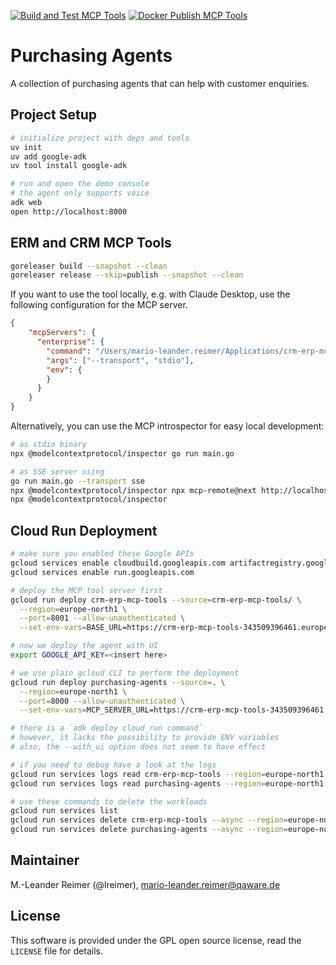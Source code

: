 [![Build and Test MCP Tools](https://github.com/lreimer/purchasing-agents/actions/workflows/build-mcp.yml/badge.svg)](https://github.com/lreimer/purchasing-agents/actions/workflows/build-mcp.yml)
[![Docker Publish MCP Tools](https://github.com/lreimer/purchasing-agents/actions/workflows/docker-publish-mcp.yml/badge.svg)](https://github.com/lreimer/purchasing-agents/actions/workflows/docker-publish-mcp.yml)

# Purchasing Agents

A collection of purchasing agents that can help with customer enquiries.

## Project Setup

```bash
# initialize project with deps and tools
uv init
uv add google-adk
uv tool install google-adk

# run and open the demo console
# the agent only supports voice
adk web
open http://localhost:8000
```

## ERM and CRM MCP Tools

```bash
goreleaser build --snapshot --clean
goreleaser release --skip=publish --snapshot --clean
```

If you want to use the tool locally, e.g. with Claude Desktop, use the following
configuration for the MCP server.

```json
{
    "mcpServers": {
      "enterprise": {
        "command": "/Users/mario-leander.reimer/Applications/crm-erp-mcp-tools",
        "args": ["--transport", "stdio"],
        "env": {
        }
      }
    }
}
```

Alternatively, you can use the MCP introspector for easy local development:
```bash
# as stdio binary
npx @modelcontextprotocol/inspector go run main.go

# as SSE server using 
go run main.go --transport sse
npx @modelcontextprotocol/inspector npx mcp-remote@next http://localhost:8001/sse
npx @modelcontextprotocol/inspector
```

## Cloud Run Deployment

```bash
# make sure you enabled these Google APIs
gcloud services enable cloudbuild.googleapis.com artifactregistry.googleapis.com
gcloud services enable run.googleapis.com

# deploy the MCP tool server first
gcloud run deploy crm-erp-mcp-tools --source=crm-erp-mcp-tools/ \
  --region=europe-north1 \
  --port=8001 --allow-unauthenticated \
  --set-env-vars=BASE_URL=https://crm-erp-mcp-tools-343509396461.europe-north1.run.app

# now we deploy the agent with UI
export GOOGLE_API_KEY=<insert here>

# we use plain gcloud CLI to perform the deployment
gcloud run deploy purchasing-agents --source=. \
  --region=europe-north1 \
  --port=8000 --allow-unauthenticated \
  --set-env-vars=MCP_SERVER_URL=https://crm-erp-mcp-tools-343509396461.europe-north1.run.app/sse,GOOGLE_API_KEY=$GOOGLE_API_KEY,GOOGLE_GENAI_USE_VERTEXAI=FALSE

# there is a `adk deploy cloud_run command`
# however, it lacks the possibility to provide ENV variables
# also, the --with_ui option does not seem to have effect

# if you need to debug have a look at the logs
gcloud run services logs read crm-erp-mcp-tools --region=europe-north1
gcloud run services logs read purchasing-agents --region=europe-north1

# use these commands to delete the workloads
gcloud run services list
gcloud run services delete crm-erp-mcp-tools --async --region=europe-north1
gcloud run services delete purchasing-agents --async --region=europe-north1
```

## Maintainer

M.-Leander Reimer (@lreimer), <mario-leander.reimer@qaware.de>

## License

This software is provided under the GPL open source license, read the `LICENSE` file for details.
